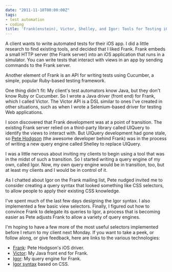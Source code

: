 ```yaml
---
date: "2011-11-10T00:00:00Z"
tags:
- test automation
- coding
title: 'Frank(enstein), Victor, Shelley, and Igor: Tools for Testing iOS Applications'
---
```


A client wants to write automated tests for their iOS app.
I did a little research to find existing tools,
and decided that I liked Frank.
Frank embeds a small HTTP server
(the Frank server)
into an iOS application that runs in a simulator.
You can write tests
that interact with views in an app
by sending commands to the Frank server.

Another element of Frank is an API for writing tests using Cucumber,
a simple,
popular Ruby-based testing framework.

One thing didn't fit:
My client's test automators know Java,
but they don't know Ruby or Cucumber.
So I wrote a Java driver
(front end)
for Frank,
which I called Victor.
The Victor API is a DSL
similar to ones I've created in other situations,
such as when I wrote a Selenium-based driver
for testing Web applications.

I soon discovered that Frank development was at a point of transition.
The existing Frank server
relied on a third-party library called UIQuery
to identify the views to interact with.
But UIQuery development had gone stale,
so [Pete Hodgson](http://blog.thepete.net)
(the awesome developer behind Frank)
was in the process of writing
a new query engine called Shelley to replace UIQuery.

I was a little nervous
about inviting my clients to begin using a tool
that was in the midst of such a transition.
So I started writing a query engine of my own,
called Igor.
Now,
my own query engine would be in transition,
too,
but at least my clients and I would be in control of it.

As I chatted about Igor on the Frank mailing list,
Pete nudged invited me
to consider creating a query syntax
that looked something like CSS selectors,
to allow people to apply their existing CSS knowledge.

I've spent much of the last few days designing the Igor syntax.
I also implemented a few basic view selectors.
Finally,
I figured out how to convince Frank
to delegate its queries to Igor,
a process that is becoming easier as Pete adjusts Frank
to allow a variety of query engines.

I'm hoping
to have a few more of the most useful selectors implemented
before I return to my client next Monday.
If you want to take a peek,
or follow along,
or give feedback,
here are links to the various technologies:

  - [Frank](http://www.testingwithfrank.com/):
    Pete Hodgson's iOS driver.
  - [Victor](https://github.com/dhemery/victor/wiki):
    My Java front end for Frank.
  - [Igor](https://github.com/dhemery/igor/wiki):
    My query engine for Frank.
  - [Igor syntax](https://github.com/dhemery/igor/wiki/Igor-Query-Language/)
    based on CSS.

